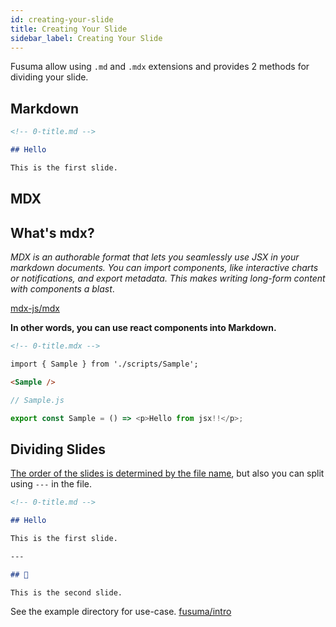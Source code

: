 ```yaml
---
id: creating-your-slide
title: Creating Your Slide
sidebar_label: Creating Your Slide
---
```


Fusuma allow using `.md` and `.mdx` extensions and provides 2 methods for dividing your slide.

## Markdown

```md
<!-- 0-title.md -->

## Hello

This is the first slide.
```

## MDX

## What's mdx?

_MDX is an authorable format that lets you seamlessly use JSX in your markdown documents. You can import components, like interactive charts or notifications, and export metadata. This makes writing long-form content with components a blast_.

[mdx-js/mdx](https://github.com/mdx-js/mdx)

**In other words, you can use react components into Markdown.**

```md
<!-- 0-title.mdx -->

import { Sample } from './scripts/Sample';

<Sample />
```

```js
// Sample.js

export const Sample = () => <p>Hello from jsx!!</p>;
```

## Dividing Slides

[The order of the slides is determined by the file name](/fusuma/docs/getting-started/preparation#slide-loading-order), but also you can split using `---` in the file.

```md
<!-- 0-title.md -->

## Hello

This is the first slide.

---

## 🤭

This is the second slide.
```

See the example directory for use-case. [fusuma/intro](https://github.com/hiroppy/fusuma/tree/master/samples/intro/slides)
